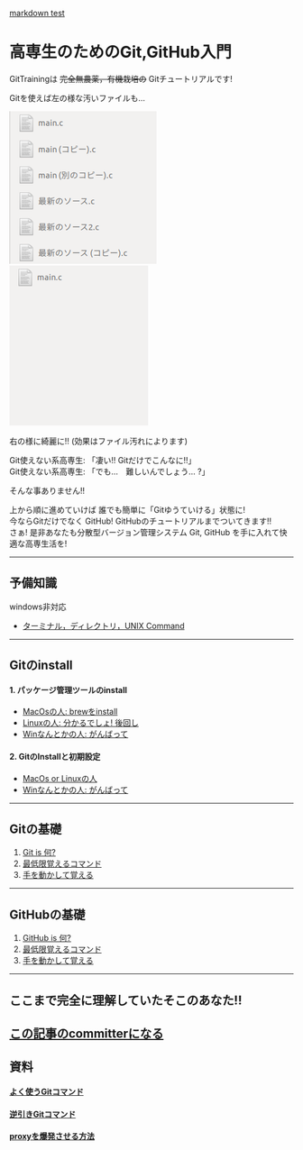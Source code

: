 [markdown test](https://github.com/fuller-kport/GitTraining/blob/master/MARKDOWN_TEST.md)

# 高専生のためのGit,GitHub入門
GitTrainingは ~~完全無農薬，有機栽培の~~ Gitチュートリアルです!

Gitを使えば左の様な汚いファイルも…

![効果はファイル汚れによります](https://github.com/fuller-kport/GitTraining/blob/master/resource/images/bad.png)
![効果はファイル汚れによります](https://github.com/fuller-kport/GitTraining/blob/master/resource/images/good.png)

右の様に綺麗に!! (効果はファイル汚れによります)  

Git使えない系高専生: 「凄い!! Gitだけでこんなに!!」  
Git使えない系高専生: 「でも…　難しいんでしょう… ?」  

そんな事ありません!!

上から順に進めていけば 誰でも簡単に「Gitゆうていける」状態に!  
今ならGitだけでなく GitHub! GitHubのチュートリアルまでついてきます!!  
さぁ! 是非あなたも分散型バージョン管理システム Git, GitHub を手に入れて快適な高専生活を!  

---
## 予備知識
windows非対応
- [ターミナル，ディレクトリ，UNIX Command](https://github.com/fuller-kport/GitTraining/blob/master/resource/pages/unix_command.md)

---
## Gitのinstall
#### 1. パッケージ管理ツールのinstall
- [MacOsの人: brewをinstall](https://github.com/fuller-kport/GitTraining/blob/master/resource/pages/how_to_install/brew.md)
- [Linuxの人: 分かるでしょ! 後回し](https://google.com)
- [Winなんとかの人: がんばって](https://google.com)
#### 2. GitのInstallと初期設定
- [MacOs or Linuxの人](https://github.com/fuller-kport/GitTraining/blob/master/resource/pages/how_to_install/git.md)
- [Winなんとかの人: がんばって](https://google.com)
---
## Gitの基礎
1. [Git is 何?](https://google.com)
1. [最低限覚えるコマンド](https://google.com)
1. [手を動かして覚える](https://google.com)
---
## GitHubの基礎
1. [GitHub is 何?](https://google.com)
1. [最低限覚えるコマンド](https://google.com)
1. [手を動かして覚える](https://google.com)

---
## ここまで完全に理解していたそこのあなた!!
[この記事のcommitterになる](https://google.com)
---

## 資料
#### [よく使うGitコマンド](https://google.com)
#### [逆引きGitコマンド](https://google.com)
#### [proxyを爆発させる方法](https://google.com)
